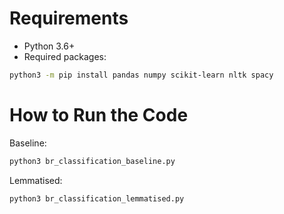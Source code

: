 # Requirements
- Python 3.6+
- Required packages:
```bash
python3 -m pip install pandas numpy scikit-learn nltk spacy
```

# How to Run the Code
Baseline:
```bash
python3 br_classification_baseline.py
```
Lemmatised:
```bash
python3 br_classification_lemmatised.py
```
